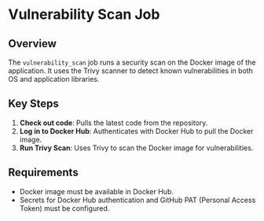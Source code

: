 # Vulnerability Scan Job

## Overview

The `vulnerability_scan` job runs a security scan on the Docker image of the application. It uses the Trivy scanner to detect known vulnerabilities in both OS and application libraries.

## Key Steps

1. **Check out code**: Pulls the latest code from the repository.
2. **Log in to Docker Hub**: Authenticates with Docker Hub to pull the Docker image.
3. **Run Trivy Scan**: Uses Trivy to scan the Docker image for vulnerabilities.

## Requirements

- Docker image must be available in Docker Hub.
- Secrets for Docker Hub authentication and GitHub PAT (Personal Access Token) must be configured.
